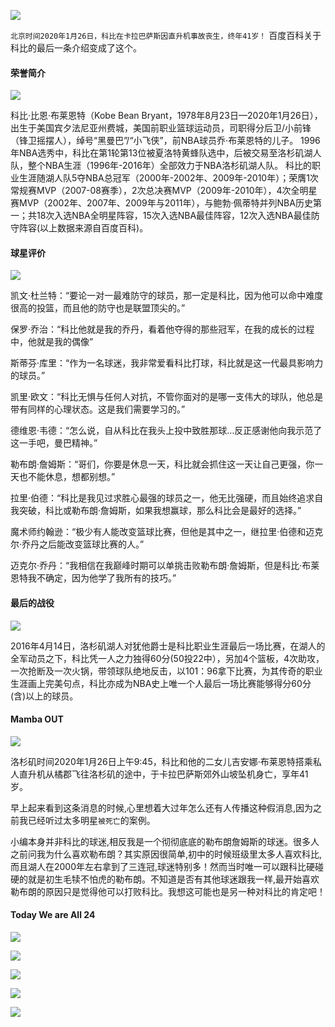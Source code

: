 ![](https://tva1.sinaimg.cn/large/006tNbRwgy1gbd5sg4kx2j30u0114n0m.jpg)

`北京时间2020年1月26日，科比在卡拉巴萨斯因直升机事故丧生，终年41岁！` 百度百科关于科比的最后一条介绍变成了这个。

#### 荣誉简介

![](https://tva1.sinaimg.cn/large/006tNbRwgy1gbd72phqlij30xb0m8wjm.jpg)

科比·比恩·布莱恩特（Kobe Bean Bryant，1978年8月23日—2020年1月26日），出生于美国宾夕法尼亚州费城，美国前职业篮球运动员，司职得分后卫/小前锋（锋卫摇摆人），绰号“黑曼巴”/“小飞侠”，前NBA球员乔·布莱恩特的儿子。 
1996年NBA选秀中，科比在第1轮第13位被夏洛特黄蜂队选中，后被交易至洛杉矶湖人队，整个NBA生涯（1996年-2016年）全部效力于NBA洛杉矶湖人队。
科比的职业生涯随湖人队5夺NBA总冠军（2000年-2002年、2009年-2010年）；荣膺1次常规赛MVP（2007-08赛季），2次总决赛MVP（2009年-2010年），4次全明星赛MVP（2002年、2007年、2009年与2011年），与鲍勃·佩蒂特并列NBA历史第一；共18次入选NBA全明星阵容，15次入选NBA最佳阵容，12次入选NBA最佳防守阵容(以上数据来源自百度百科)。

#### 球星评价

![](https://tva1.sinaimg.cn/large/006tNbRwgy1gbd73ypagbj30ic0a5q5d.jpg)

凯文·杜兰特：“要论一对一最难防守的球员，那一定是科比，因为他可以命中难度很高的投篮，而且他的防守也是联盟顶尖的。”

保罗·乔治：“科比他就是我的乔丹，看着他夺得的那些冠军，在我的成长的过程中，他就是我的偶像”

斯蒂芬·库里：“作为一名球迷，我非常爱看科比打球，科比就是这一代最具影响力的球员。”

凯里·欧文：“科比无惧与任何人对抗，不管你面对的是哪一支伟大的球队，他总是带有同样的心理状态。这是我们需要学习的。”

德维恩·韦德：“怎么说，自从科比在我头上投中致胜那球…反正感谢他向我示范了这一手吧，曼巴精神。”

勒布朗·詹姆斯：“哥们，你要是休息一天，科比就会抓住这一天让自己更强，你一天也不能休息，想都别想。”

拉里·伯德：“科比是我见过求胜心最强的球员之一，他无比强硬，而且始终追求自我突破，科比或勒布朗·詹姆斯，如果我想赢球，那么科比会是最好的选择。”

魔术师约翰逊：“极少有人能改变篮球比赛，但他是其中之一，继拉里·伯德和迈克尔·乔丹之后能改变篮球比赛的人。”

迈克尔·乔丹：“我相信在我巅峰时期可以单挑击败勒布朗·詹姆斯，但是科比‧布莱恩特我不确定，因为他学了我所有的技巧。”

#### 最后的战役

![](https://tva1.sinaimg.cn/large/006tNbRwgy1gbd8gh3nimj30zk0lcdq9.jpg)

2016年4月14日，洛杉矶湖人对犹他爵士是科比职业生涯最后一场比赛，在湖人的全军动员之下，科比凭一人之力独得60分(50投22中），另加4个篮板，4次助攻，一次抢断及一次火锅，带领球队绝地反击，以101：96拿下比赛，为其传奇的职业生涯画上完美句点，科比亦成为NBA史上唯一个人最后一场比赛能够得分60分(含)以上的球员。

#### Mamba OUT

![](https://tva1.sinaimg.cn/large/006tNbRwgy1gbd8ukpmn9j30zk0k00wf.jpg)

洛杉矶时间2020年1月26日上午9:45，科比和他的二女儿吉安娜·布莱恩特搭乘私人直升机从橘郡飞往洛杉矶的途中，于卡拉巴萨斯郊外山坡坠机身亡，享年41岁。

早上起来看到这条消息的时候,心里想着大过年怎么还有人传播这种假消息,因为之前我已经听过太多明星`被死亡`的案例。

小编本身并非科比的球迷,相反我是一个彻彻底底的勒布朗詹姆斯的球迷。很多人之前问我为什么喜欢勒布朗？其实原因很简单,初中的时候班级里太多人喜欢科比,而且湖人在2000年左右拿到了三连冠,球迷特别多！然而当时唯一可以跟科比硬碰硬的就是初生毛犊不怕虎的勒布朗。不知道是否有其他球迷跟我一样,最开始喜欢勒布朗的原因只是觉得他可以打败科比。我想这可能也是另一种对科比的肯定吧！

#### Today We are All 24

![](https://tva1.sinaimg.cn/large/006tNbRwgy1gbd5whze7hj30iw0ceac8.jpg)

![](https://tva1.sinaimg.cn/large/006tNbRwgy1gbd8vosbfpj30xc0m8afr.jpg)

![](https://tva1.sinaimg.cn/large/006tNbRwgy1gbd8w9pzxvj30so0kukgp.jpg)

![](https://tva1.sinaimg.cn/large/006tNbRwgy1gbd8wzyy5yj30s00fox29.jpg)

![](https://tva1.sinaimg.cn/large/006tNbRwgy1gbd8xcrikhj30x60no4do.jpg)
















